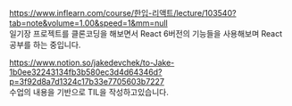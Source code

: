 https://www.inflearn.com/course/한입-리액트/lecture/103540?tab=note&volume=1.00&speed=1&mm=null     
일기장 프로젝트를 클론코딩을 해보면서 React 6버전의 기능들을 사용해보며 React 공부를 하는 중입니다.   
   
https://www.notion.so/jakedevchek/to-Jake-1b0ee32243134fb3b580ec3d4d64346d?p=3f92d8a7d1324c17b33e7705603b7227   
수업의 내용을 기반으로 TIL을 작성하고있습니다.

